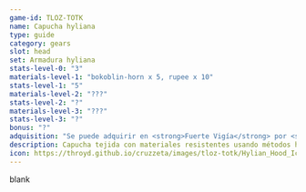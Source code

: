 ```yaml
---
game-id: TLOZ-TOTK
name: Capucha hyliana
type: guide
category: gears
slot: head
set: Armadura hyliana
stats-level-0: "3"
materials-level-1: "bokoblin-horn x 5, rupee x 10"
stats-level-1: "5"
materials-level-2: "???"
stats-level-2: "?"
materials-level-3: "???"
stats-level-3: "?"
bonus: "?"
adquisition: "Se puede adquirir en <strong>Fuerte Vigía</strong> por <strong>70</strong> <img src='https://throyd.github.io/cruzzeta/images/tloz-totk/Rupee_Green_Icon.webp' alt='rupias' height='18' width='18' uk-tooltip='Rupias'>"
description: Capucha tejida con materiales resistentes usando métodos hylianos tradicionales.
icon: https://throyd.github.io/cruzzeta/images/tloz-totk/Hylian_Hood_Icon.png
---
```

blank
